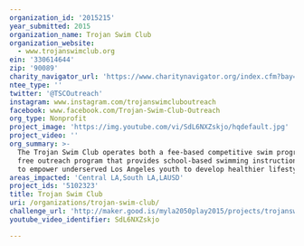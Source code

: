 ```yaml
---
organization_id: '2015215'
year_submitted: 2015
organization_name: Trojan Swim Club
organization_website:
  - www.trojanswimclub.org
ein: '330614644'
zip: '90089'
charity_navigator_url: 'https://www.charitynavigator.org/index.cfm?bay=search.profile&ein=330614644'
ntee_type: ''
twitter: '@TSCOutreach'
instagram: www.instagram.com/trojanswimcluboutreach
facebook: www.facebook.com/Trojan-Swim-Club-Outreach
org_type: Nonprofit
project_image: 'https://img.youtube.com/vi/SdL6NXZskjo/hqdefault.jpg'
project_video: ''
org_summary: >-
  The Trojan Swim Club operates both a fee-based competitive swim program and a
  free outreach program that provides school-based swimming instruction designed
  to empower underserved Los Angeles youth to develop healthier lifestyles.
areas_impacted: 'Central LA,South LA,LAUSD'
project_ids: '5102323'
title: Trojan Swim Club
uri: /organizations/trojan-swim-club/
challenge_url: 'http://maker.good.is/myla2050play2015/projects/trojanswimclub.html'
youtube_video_identifier: SdL6NXZskjo

---
```

